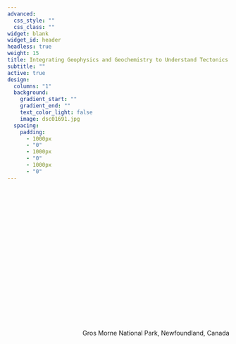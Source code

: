 ```yaml
---
advanced:
  css_style: ""
  css_class: ""
widget: blank
widget_id: header
headless: true
weight: 15
title: Integrating Geophysics and Geochemistry to Understand Tectonics
subtitle: ""
active: true
design:
  columns: "1"
  background:
    gradient_start: ""
    gradient_end: ""
    text_color_light: false
    image: dsc01691.jpg
  spacing:
    padding:
      - 1000px
      - "0"
      - 1000px
      - "0"
      - 1000px
      - "0"
---
```

<br/><br/><br/><br/><br/><br/><br/><br/><br/><br/><br/><br/><br/><br/><br/><br/><br/><br/>
<div style="text-align: right"> Gros Morne National Park, Newfoundland, Canada </div>